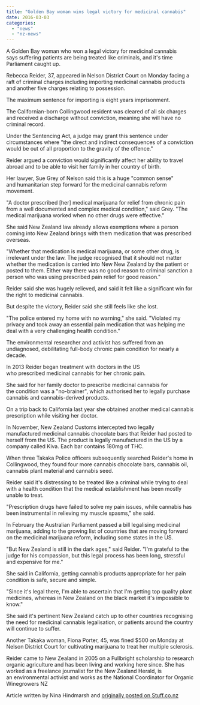 ```yaml
---
title: "Golden Bay woman wins legal victory for medicinal cannabis"
date: 2016-03-03
categories: 
  - "news"
  - "nz-news"
---
```


A Golden Bay woman who won a legal victory for medicinal cannabis says suffering patients are being treated like criminals, and it's time Parliament caught up.

Rebecca Reider, 37, appeared in Nelson District Court on Monday facing a raft of criminal charges including importing medicinal cannabis products and another five charges relating to possession.

The maximum sentence for importing is eight years imprisonment.

The Californian-born Collingwood resident was cleared of all six charges and received a discharge without conviction, meaning she will have no criminal record.

Under the Sentencing Act, a judge may grant this sentence under circumstances where "the direct and indirect consequences of a conviction would be out of all proportion to the gravity of the offence."

Reider argued a conviction would significantly affect her ability to travel abroad and to be able to visit her family in her country of birth.

Her lawyer, Sue Grey of Nelson said this is a huge "common sense" and humanitarian step forward for the medicinal cannabis reform movement.

"A doctor prescribed \[her\] medical marijuana for relief from chronic pain from a well documented and complex medical condition," said Grey. "The medical marijuana worked when no other drugs were effective."

She said New Zealand law already allows exemptions where a person coming into New Zealand brings with them medication that was prescribed overseas.

"Whether that medication is medical marijuana, or some other drug, is irrelevant under the law. The judge recognised that it should not matter whether the medication is carried into New New Zealand by the patient or posted to them. Either way there was no good reason to criminal sanction a person who was using prescribed pain relief for good reason."

Reider said she was hugely relieved, and said it felt like a significant win for the right to medicinal cannabis.

But despite the victory, Reider said she still feels like she lost.

"The police entered my home with no warning," she said. "Violated my privacy and took away an essential pain medication that was helping me deal with a very challenging health condition."

The environmental researcher and activist has suffered from an undiagnosed, debilitating full-body chronic pain condition for nearly a decade.

In 2013 Reider began treatment with doctors in the US who prescribed medicinal cannabis for her chronic pain.

She said for her family doctor to prescribe medicinal cannabis for the condition was a "no-brainer", which authorised her to legally purchase cannabis and cannabis-derived products.

On a trip back to California last year she obtained another medical cannabis prescription while visiting her doctor.

In November, New Zealand Customs intercepted two legally manufactured medicinal cannabis chocolate bars that Reider had posted to herself from the US. The product is legally manufactured in the US by a company called Kiva. Each bar contains 180mg of THC.

When three Takaka Police officers subsequently searched Reider's home in Collingwood, they found four more cannabis chocolate bars, cannabis oil, cannabis plant material and cannabis seed.

Reider said it's distressing to be treated like a criminal while trying to deal with a health condition that the medical establishment has been mostly unable to treat.

"Prescription drugs have failed to solve my pain issues, while cannabis has been instrumental in relieving my muscle spasms," she said.

In February the Australian Parliament passed a bill legalising medicinal marijuana, adding to the growing list of countries that are moving forward on the medicinal marijuana reform, including some states in the US.

"But New Zealand is still in the dark ages," said Reider. "I'm grateful to the judge for his compassion, but this legal process has been long, stressful and expensive for me."

She said in California, getting cannabis products appropriate for her pain condition is safe, secure and simple.

"Since it's legal there, I'm able to ascertain that I'm getting top quality plant medicines, whereas in New Zealand on the black market it's impossible to know."

She said it's pertinent New Zealand catch up to other countries recognising the need for medicinal cannabis legalisation, or patients around the country will continue to suffer.

Another Takaka woman, Fiona Porter, 45, was fined $500 on Monday at Nelson District Court for cultivating marijuana to treat her multiple sclerosis.

Reider came to New Zealand in 2005 on a Fullbright scholarship to research organic agriculture and has been living and working here since. She has worked as a freelance journalist for the New Zealand Herald, is an environmental activist and works as the National Coordinator for Organic Winegrowers NZ

Article written by Nina Hindmarsh and [originally posted on Stuff.co.nz](http://www.stuff.co.nz/national/health/77438549/golden-bay-woman-wins-legal-victory-for-medicinal-cannabis)
